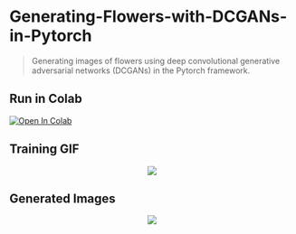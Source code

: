 # Generating-Flowers-with-DCGANs-in-Pytorch

> Generating images of flowers using deep convolutional generative adversarial networks (DCGANs) in the Pytorch framework.

## Run in Colab
[![Open In Colab](https://colab.research.google.com/assets/colab-badge.svg)](https://colab.research.google.com/github/Miaad2004/Generating-Flowers-with-DCGANs-in-Pytorch/blob/main/DCGAN_Flower_Generation.ipynb)


## Training GIF
<p align="center">
  <img src="https://github.com/Miaad2004/Generating-Flowers-with-DCGANs-in-TensorFlow/blob/main/logs/images/Flower_Generator%20-%2020230318-2108054.gif" />
</p>

## Generated Images
<p align="center">
  <img src="https://github.com/Miaad2004/Generating-Flowers-with-DCGANs-in-TensorFlow/blob/main/logs/images/generated_flowers%20--%2064419ede-6d08-4373-81d1-0b9d9ff577f6.jpg" />
</p>
